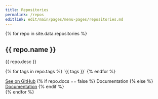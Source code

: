 ```yaml
---
title: Repositories
permalink: /repos
editlink: edit/main/pages/menu-pages/repositories.md
---
```


{% for repo in site.data.repositories %}
<div class="repository-container">
    <h2>{{ repo.name }}</h2>
    <p>{{ repo.desc }}</p>
    <div class="repository-info">
        <p class="repository-tags" markdown="1">
        {% for tags in repo.tags %} `{{ tags }}` {% endfor %}
        </p>
        <div class="repository-links">
            <a href="{{ repo.githu_link }}" target="_blank">See on GitHub</a>
            {% if repo.docs == false %}
            <a class="unavailable" target="_blank">Documentation</a>
            {% else %}
            <a href="{{ repo.docs }}">Documentation</a>
            {% endif %}
        </div>
    </div>
</div>
{% endfor %}